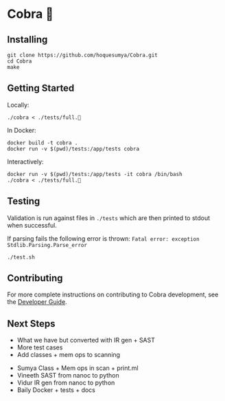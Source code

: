 # Cobra 🐍

## Installing

```
git clone https://github.com/hoquesumya/Cobra.git
cd Cobra
make
```

## Getting Started

Locally:

```
./cobra < ./tests/full.🐍
```

In Docker:

```
docker build -t cobra .
docker run -v $(pwd)/tests:/app/tests cobra
```

Interactively:

```
docker run -v $(pwd)/tests:/app/tests -it cobra /bin/bash
./cobra < ./tests/full.🐍
```

## Testing

Validation is run against files in `./tests` which are then printed to stdout when successful.

If parsing fails the following error is thrown: `Fatal error: exception Stdlib.Parsing.Parse_error`

```
./test.sh
```

## Contributing

For more complete instructions on contributing to Cobra development, see the [Developer Guide](./CONTRIBUTING.md).

## Next Steps

* What we have but converted with IR gen + SAST
* More test cases
* Add classes + mem ops to scanning

- Sumya Class + Mem ops in scan + print.ml
- Vineeth SAST from nanoc to python
- Vidur IR gen from nanoc to python
- Baily Docker + tests + docs

